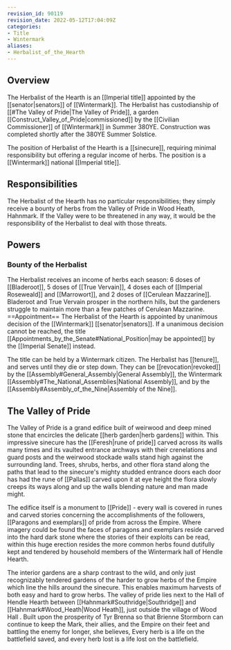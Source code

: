 ```yaml
---
revision_id: 90119
revision_date: 2022-05-12T17:04:09Z
categories:
- Title
- Wintermark
aliases:
- Herbalist_of_the_Hearth
---
```


## Overview
The Herbalist of the Hearth is an [[Imperial title]] appointed by the [[senator|senators]] of [[Wintermark]]. The Herbalist has custodianship of [[#The Valley of Pride|The Valley of Pride]], a garden [[Construct_Valley_of_Pride|commissioned]] by the [[Civilian Commissioner]] of [[Wintermark]] in Summer 380YE. Construction was completed shortly after the 380YE Summer Solstice.

The position of Herbalist of the Hearth is a [[sinecure]], requiring minimal responsibility but offering a regular income of herbs. The position is a [[Wintermark]] national [[Imperial title]].

## Responsibilities
The Herbalist of the Hearth has no particular responsibilities; they simply receive a bounty of herbs from the Valley of Pride in Wood Heath, Hahnmark. If the Valley were to be threatened in any way, it would be the responsibility of the Herbalist to deal with those threats.
## Powers
### Bounty of the Herbalist
The Herbalist receives an income of herbs each season: 6 doses of [[Bladeroot]], 5 doses of [[True Vervain]], 4 doses each of [[Imperial Roseweald]] and  [[Marrowort]], and 2 doses of [[Cerulean Mazzarine]]. Bladeroot and True Vervain prosper in the northern hills, but the gardeners struggle to maintain more than a few patches of Cerulean Mazzarine.
==Appointment== 
The Herbalist of the Hearth is appointed by unanimous decision of the [[Wintermark]] [[senator|senators]]. If a unanimous decision cannot be reached, the title [[Appointments_by_the_Senate#National_Position|may be appointed]] by the [[Imperial Senate]] instead. 

The title can be held by a Wintermark citizen. The Herbalist has [[tenure]], and serves until they die or step down. They can be [[revocation|revoked]] by the [[Assembly#General_Assembly|General Assembly]], the Wintermark [[Assembly#The_National_Assemblies|National Assembly]], and by the [[Assembly#Assembly_of_the_Nine|Assembly of the Nine]].

## The Valley of Pride

The Valley of Pride is a grand edifice built of weirwood and deep mined stone that encircles the delicate [[herb garden|herb gardens]] within. This impressive sinecure has the [[Feresh|rune of pride]] carved across its walls many times and its vaulted entrance archways with their crenelations and guard posts and the weirwood stockade walls stand high against the surrounding land. Trees, shrubs, herbs, and other flora stand along the paths that lead to the sinecure's mighty studded entrance doors each door has had the rune of [[Pallas]] carved upon it at eye height the flora slowly creeps its ways along and up the walls blending nature and man made might. 

The edifice itself is a monument to [[Pride]] - every wall is covered in runes and carved stories concerning the accomplishments of the followers, [[Paragons and exemplars]] of pride from across the Empire. Where imagery could be found the faces of paragons and exemplars reside carved into the hard dark stone where the stories of their exploits can be read, within this huge erection resides the more common herbs found dutifully kept and tendered by household members of the Wintermark hall of Hendle Hearth. 

The interior gardens are a sharp contrast to the wild, and only just recognizably tendered gardens of the harder to grow herbs of the Empire which line the hills around the sinecure. This enables maximum harvests of both easy and hard to grow herbs. The valley of pride lies next to the Hall of Hendle Hearth between [[Hahnmark#Southridge|Southridge]] and [[Hahnmark#Wood_Heath|Wood Heath]], just outside the village of Wood Hall . Built upon the prosperity of Tyr Brenna so that Brienne Stormborn can continue to keep the Mark, their allies, and the Empire on their feet and battling the enemy for longer, she believes, 
Every herb is a life on the battlefield saved, and every herb lost is a life lost on the battlefield.


